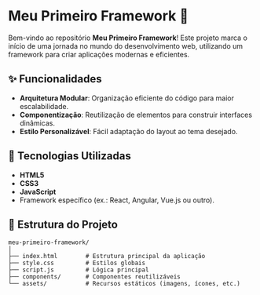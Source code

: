 # Meu Primeiro Framework 🚀  

Bem-vindo ao repositório **Meu Primeiro Framework**! Este projeto marca o início de uma jornada no mundo do desenvolvimento web, utilizando um framework para criar aplicações modernas e eficientes.  

## ✨ Funcionalidades  
- **Arquitetura Modular**: Organização eficiente do código para maior escalabilidade.  
- **Componentização**: Reutilização de elementos para construir interfaces dinâmicas.  
- **Estilo Personalizável**: Fácil adaptação do layout ao tema desejado.  

## 🚀 Tecnologias Utilizadas  
- **HTML5**  
- **CSS3**  
- **JavaScript**  
- Framework específico (ex.: React, Angular, Vue.js ou outro).  

## 📂 Estrutura do Projeto  
```plaintext
meu-primeiro-framework/
│
├── index.html        # Estrutura principal da aplicação
├── style.css         # Estilos globais
├── script.js         # Lógica principal
├── components/       # Componentes reutilizáveis
└── assets/           # Recursos estáticos (imagens, ícones, etc.)

